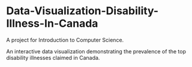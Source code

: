 # Data-Visualization-Disability-Illness-In-Canada

A project for Introduction to Computer Science.

An interactive data visualization demonstrating the prevalence of the top disability illnesses claimed in Canada. 
